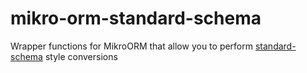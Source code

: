 # mikro-orm-standard-schema
Wrapper functions for MikroORM that allow you to perform [standard-schema](https://github.com/standard-schema/standard-schema) style conversions
